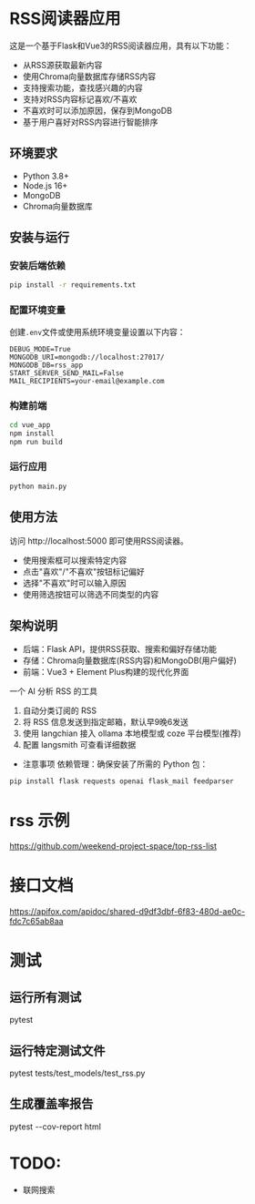 # RSS阅读器应用

这是一个基于Flask和Vue3的RSS阅读器应用，具有以下功能：

- 从RSS源获取最新内容
- 使用Chroma向量数据库存储RSS内容
- 支持搜索功能，查找感兴趣的内容
- 支持对RSS内容标记喜欢/不喜欢
- 不喜欢时可以添加原因，保存到MongoDB
- 基于用户喜好对RSS内容进行智能排序

## 环境要求

- Python 3.8+
- Node.js 16+
- MongoDB
- Chroma向量数据库

## 安装与运行

### 安装后端依赖

```bash
pip install -r requirements.txt
```

### 配置环境变量

创建`.env`文件或使用系统环境变量设置以下内容：

```
DEBUG_MODE=True
MONGODB_URI=mongodb://localhost:27017/
MONGODB_DB=rss_app
START_SERVER_SEND_MAIL=False
MAIL_RECIPIENTS=your-email@example.com
```

### 构建前端

```bash
cd vue_app
npm install
npm run build
```

### 运行应用

```bash
python main.py
```

## 使用方法

访问 http://localhost:5000 即可使用RSS阅读器。

- 使用搜索框可以搜索特定内容
- 点击"喜欢"/"不喜欢"按钮标记偏好
- 选择"不喜欢"时可以输入原因
- 使用筛选按钮可以筛选不同类型的内容

## 架构说明

- 后端：Flask API，提供RSS获取、搜索和偏好存储功能
- 存储：Chroma向量数据库(RSS内容)和MongoDB(用户偏好)
- 前端：Vue3 + Element Plus构建的现代化界面

一个 AI 分析 RSS 的工具

1. 自动分类订阅的 RSS
2. 将 RSS 信息发送到指定邮箱，默认早9晚6发送
3. 使用 langchian 接入 ollama 本地模型或 coze 平台模型(推荐)
4. 配置 langsmith 可查看详细数据

* 注意事项
依赖管理：确保安装了所需的 Python 包：

`pip install flask requests openai flask_mail feedparser`

# rss 示例
https://github.com/weekend-project-space/top-rss-list

# 接口文档
https://apifox.com/apidoc/shared-d9df3dbf-6f83-480d-ae0c-fdc7c65ab8aa

# 测试
## 运行所有测试
pytest

## 运行特定测试文件
pytest tests/test_models/test_rss.py

## 生成覆盖率报告
pytest --cov-report html

# TODO:
* 联网搜索